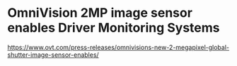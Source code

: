 # OmniVision 2MP image sensor enables Driver Monitoring Systems
https://www.ovt.com/press-releases/omnivisions-new-2-megapixel-global-shutter-image-sensor-enables/